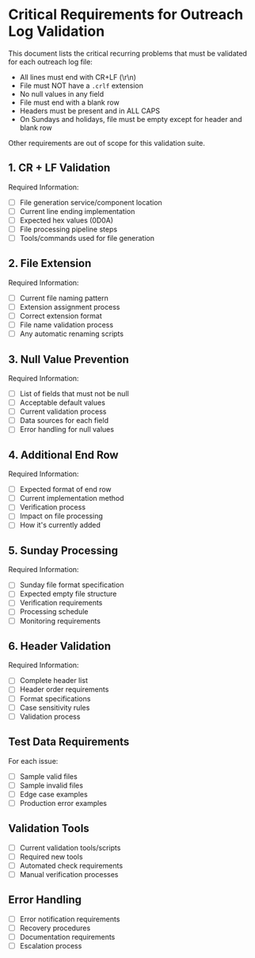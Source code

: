 # Critical Requirements for Outreach Log Validation

This document lists the critical recurring problems that must be validated for each outreach log file:

- All lines must end with CR+LF (\r\n)
- File must NOT have a `.crlf` extension
- No null values in any field
- File must end with a blank row
- Headers must be present and in ALL CAPS
- On Sundays and holidays, file must be empty except for header and blank row

Other requirements are out of scope for this validation suite.

## 1. CR + LF Validation
Required Information:
- [ ] File generation service/component location
- [ ] Current line ending implementation
- [ ] Expected hex values (0D0A)
- [ ] File processing pipeline steps
- [ ] Tools/commands used for file generation

## 2. File Extension
Required Information:
- [ ] Current file naming pattern
- [ ] Extension assignment process
- [ ] Correct extension format
- [ ] File name validation process
- [ ] Any automatic renaming scripts

## 3. Null Value Prevention
Required Information:
- [ ] List of fields that must not be null
- [ ] Acceptable default values
- [ ] Current validation process
- [ ] Data sources for each field
- [ ] Error handling for null values

## 4. Additional End Row
Required Information:
- [ ] Expected format of end row
- [ ] Current implementation method
- [ ] Verification process
- [ ] Impact on file processing
- [ ] How it's currently added

## 5. Sunday Processing
Required Information:
- [ ] Sunday file format specification
- [ ] Expected empty file structure
- [ ] Verification requirements
- [ ] Processing schedule
- [ ] Monitoring requirements

## 6. Header Validation
Required Information:
- [ ] Complete header list
- [ ] Header order requirements
- [ ] Format specifications
- [ ] Case sensitivity rules
- [ ] Validation process

## Test Data Requirements
For each issue:
- [ ] Sample valid files
- [ ] Sample invalid files
- [ ] Edge case examples
- [ ] Production error examples

## Validation Tools
- [ ] Current validation tools/scripts
- [ ] Required new tools
- [ ] Automated check requirements
- [ ] Manual verification processes

## Error Handling
- [ ] Error notification requirements
- [ ] Recovery procedures
- [ ] Documentation requirements
- [ ] Escalation process 